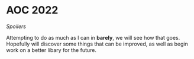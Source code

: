 # AOC 2022
*Spoilers*

Attempting to do as much as I can in **barely**, we will see how that goes.
Hopefully will discover some things that can be improved, as well as begin work on a better libary for the future.
